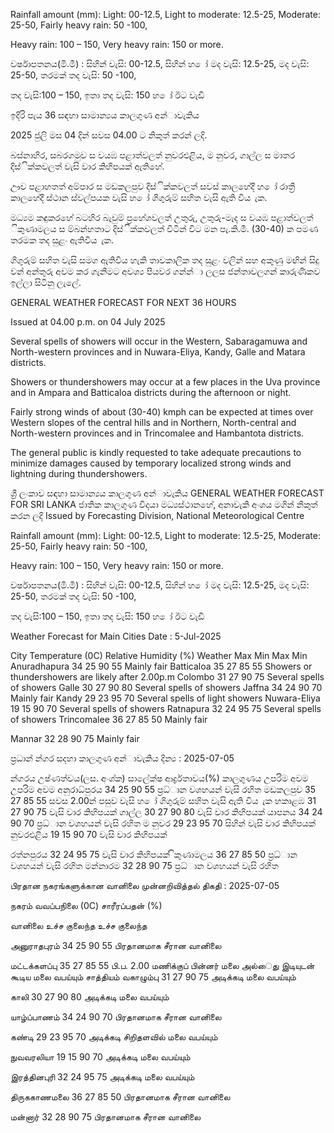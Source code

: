 Rainfall amount (mm): Light: 00-12.5, Light to moderate: 12.5-25, Moderate: 25-50, Fairly heavy rain: 50 -100,

Heavy rain: 100 – 150, Very heavy rain: 150 or more.

වර්ෂාපතනය(මි.මී) : සිහින් වැසි: 00-12.5, සිහින් හ ෝ මද වැසි: 12.5-25, මද වැසි: 25-50, තරමක් තද වැසි: 50 -100,

තද වැසි:100 – 150, ඉතා තද වැසි: 150 හ ෝ ඊට වැඩි

ඉදිරි පැය 36 සඳහා සාමාන්‍යය කාලගුණ අන්‍ාවැකිය

2025 ජුලි මස 04 දින්‍ සවස 04.00 ට නිකුත් කරන්‍ ලදි.

බස්නාහිර, සබරගමුව ස වයඹ පළාත්වලත් නුවරඑළිය, ම නුවර, ගාල්ල ස මාතර දිස්ික්කවලත් වැසි වාර කිහිපයක් ඇතිහේ.

ඌව පළාහතත් අම්පාර ස මඩකලපුව දිස්ික්කවලත් සවස් කාලහේදී හ ෝ රාත්‍රී කාලහේදී ස්ථාන ස්වල්පයක වැසි හ ෝ ගිගුරුම් සහිත වැසි ඇති විය ැක.

මධ්‍යම කඳුකරහේ බටහිර බැවුම් ප්‍රහේශවලත් උතුරු, උතුරු-මැද ස වයඹ පළාත්වලත් ිකුණාමලය ස ම්බන්හතාට දිස්ික්කවලත් විටින් විට මන පැ.කි.මී. (30-40) ක පමණ තරමක තද සුළං ඇතිවිය ැක.

ගිගුරුම් සහිත වැසි සමග ඇතිවිය හැකි තාවකාලික තද සුළං වලින් සහ අකුණු මඟින් සිදු වන්‍ අන්‍තුරු අවම කර ගැනීමට අවශ්‍ය පියවර ගන්න්‍ා ලලස ජන්‍තාවලගන් කාරුණිකව ඉල්ලා සිටිනු ලැලේ.

GENERAL WEATHER FORECAST FOR NEXT 36 HOURS

Issued at 04.00 p.m. on 04 July 2025

Several spells of showers will occur in the Western, Sabaragamuwa and North-western provinces and in Nuwara-Eliya, Kandy, Galle and Matara districts.

Showers or thundershowers may occur at a few places in the Uva province and in Ampara and Batticaloa districts during the afternoon or night.

Fairly strong winds of about (30-40) kmph can be expected at times over Western slopes of the central hills and in Northern, North-central and North-western provinces and in Trincomalee and Hambantota districts.

The general public is kindly requested to take adequate precautions to minimize damages caused by temporary localized strong winds and lightning during thundershowers.

ශ්‍රී ලංකාව සඳහා සාමාන්‍යය කාලගුණ අන්‍ාවැකිය GENERAL WEATHER FORECAST FOR SRI LANKA ජාතික කාලගුණ විදයා මධ්‍යස්ථානහේ, අනාවැකි අංශය මගින් නිකුත් කරන ලදි Issued by Forecasting Division, National Meteorological Centre

Rainfall amount (mm): Light: 00-12.5, Light to moderate: 12.5-25, Moderate: 25-50, Fairly heavy rain: 50 -100,

Heavy rain: 100 – 150, Very heavy rain: 150 or more.

වර්ෂාපතනය(මි.මී) : සිහින් වැසි: 00-12.5, සිහින් හ ෝ මද වැසි: 12.5-25, මද වැසි: 25-50, තරමක් තද වැසි: 50 -100,

තද වැසි:100 – 150, ඉතා තද වැසි: 150 හ ෝ ඊට වැඩි

Weather Forecast for Main Cities Date : 5-Jul-2025

City Temperature (0C) Relative Humidity (%) Weather Max Min Max Min Anuradhapura 34 25 90 55 Mainly fair Batticaloa 35 27 85 55 Showers or thundershowers are likely after 2.00p.m Colombo 31 27 90 75 Several spells of showers Galle 30 27 90 80 Several spells of showers Jaffna 34 24 90 70 Mainly fair Kandy 29 23 95 70 Several spells of light showers Nuwara-Eliya 19 15 90 70 Several spells of showers Ratnapura 32 24 95 75 Several spells of showers Trincomalee 36 27 85 50 Mainly fair

Mannar 32 28 90 75 Mainly fair

ප්‍රධාන්‍ න්‍ගර සදහා කාලගුණ අන්‍ාවැකිය දින්‍ය : 2025-07-05

න්‍ගරය උෂ්ණත්වය(ලස. අංශ්‍ක) සාලේක්ෂ ආර්ද්‍රතාවය(%) කාලගුණය උපරිම අවම උපරිම අවම අනුරාධ්‍පුරය 34 25 90 55 ප්‍රධ්‍ාන වශහයන් වැසි රහිත මඩකලපුව 35 27 85 55 සවස 2.00න් පසුව වැසි හ ෝ ගිගුරුම් සහිත වැසි ඇති විය ැක හකාළඹ 31 27 90 75 වැසි වාර කිහිපයක් ගාල්ල 30 27 90 80 වැසි වාර කිහිපයක් යාපනය 34 24 90 70 ප්‍රධ්‍ාන වශහයන් වැසි රහිත ම නුවර 29 23 95 70 සිහින් වැසි වාර කිහිපයක් නුවරඑළිය 19 15 90 70 වැසි වාර කිහිපයක්

රත්නපුරය 32 24 95 75 වැසි වාර කිහිපයක් ිකුණාමලය 36 27 85 50 ප්‍රධ්‍ාන වශහයන් වැසි රහිත මන්නාරම 32 28 90 75 ප්‍රධ්‍ාන වශහයන් වැසි රහිත

பிரதான நகரங்களுக்கான வானிலை முன்னறிவித்தல் திகதி : 2025-07-05

நகரம் வவப்பநிலை (0C) சாரீரப்பதன் (%)

வானிலை உச்ச குலைந்த உச்ச குலைந்த

அனுராதபுரம் 34 25 90 55 பிரதானமாக சீரான வானிலை

மட்டக்களப்பு 35 27 85 55 பி.ப. 2.00 மணிக்குப் பின்னர் மலை அல்ைது இடியுடன் கூடிய மலை வபய்யும் சாத்தியம் வகாழும்பு 31 27 90 75 அடிக்கடி மலை வபய்யும்

காலி 30 27 90 80 அடிக்கடி மலை வபய்யும்

யாழ்ப்பாணம் 34 24 90 70 பிரதானமாக சீரான வானிலை

கண்டி 29 23 95 70 அடிக்கடி சிறிதளவில் மலை வபய்யும்

நுவவரலியா 19 15 90 70 அடிக்கடி மலை வபய்யும்

இரத்தினபுரி 32 24 95 75 அடிக்கடி மலை வபய்யும்

திருககாணமலை 36 27 85 50 பிரதானமாக சீரான வானிலை

மன்னார் 32 28 90 75 பிரதானமாக சீரான வானிலை